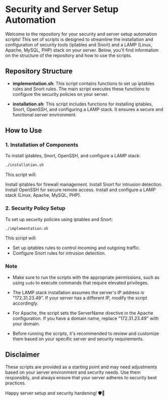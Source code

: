 # Security and Server Setup Automation

Welcome to the repository for your security and server setup automation scripts! This set of scripts is designed to streamline the installation and configuration of security tools (iptables and Snort) and a LAMP (Linux, Apache, MySQL, PHP) stack on your server. Below, you'll find information on the structure of the repository and how to use the scripts.

## Repository Structure

- **implementation.sh**: This script contains functions to set up iptables rules and Snort rules. The main script executes these functions to configure the security policies on your server.

- **installation.sh**: This script includes functions for installing iptables, Snort, OpenSSH, and configuring a LAMP stack. It ensures a secure and functional server environment.

## How to Use

### 1. Installation of Components
To install iptables, Snort, OpenSSH, and configure a LAMP stack:

```bash
./installation.sh
```

This script will:

Install iptables for firewall management.
Install Snort for intrusion detection.
Install OpenSSH for secure remote access.
Install and configure a LAMP stack (Linux, Apache, MySQL, PHP).

### 2. Security Policy Setup

To set up security policies using iptables and Snort:

```bash
./implementation.sh
```

This script will:
- Set up iptables rules to control incoming and outgoing traffic.
- Configure Snort rules for intrusion detection.

### Note

- Make sure to run the scripts with the appropriate permissions, such as using `sudo` to execute commands that require elevated privileges.

- The LAMP stack installation assumes the server's IP address is "172.31.23.49". If your server has a different IP, modify the script accordingly.

- For Apache, the script sets the ServerName directive in the Apache configuration. If you have a domain name, replace "172.31.23.49" with your domain.

- Before running the scripts, it's recommended to review and customize them based on your specific server and security requirements.

## Disclaimer

These scripts are provided as a starting point and may need adjustments based on your server environment and security needs. Use them responsibly, and always ensure that your server adheres to security best practices.

Happy server setup and security hardening! 🛡️🚀
